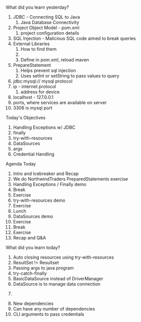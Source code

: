 What did you learn yesterday?

1. JDBC - Connecting SQL to Java
   1. Java Database Connectivity
2. Project Object Model - pom.xml
   1. project configuration details
3. SQL Injection - Malicious SQL code aimed to break queries
4. External Libraries
   1. How to find them
   2. <dependencies><dependency></dependency></dependencies>
   3. Define in pom.xml, reload maven
5. PrepareStatement
   1. Helps prevent sql injection
   2. Uses setInt or setString to pass values to query
6. jdbc:mysql:// mysql protocol
7. ip - internet protocol
   1. address for device
8. localhost - 127.0.0.1
9.  ports, where services are available on server
10. 3306 is mysql port

Today's Objectives

1. Handling Exceptions w/ JDBC
2. finally
3. try-with-resources
4. DataSources
5. args
6. Credential Handling

Agenda Today

1. Intro and Icebreaker and Recap
2. We do NorthwindTraders PreparedStatements exercise
3. Handling Exceptions / Finally demo
4. Break
5. Exercise
6. try-with-resources demo
7. Exercise
8. Lunch
9. DataSources demo
10. Exercise
11. Break
12. Exercise
13. Recap and Q&A

What did you learn today?

1. Auto closing resources using try-with-resources
2. ResultSet != Resultset
3. Passing args to java program
4. try-catch-finally
5. BasicDataSource instead of DriverManager
6. DataSource is to manage data connection
7. ~~~~~~How to use env vars
8. New dependencies
9. Can have any number of dependencies
10. CLI arguments to pass credentials
